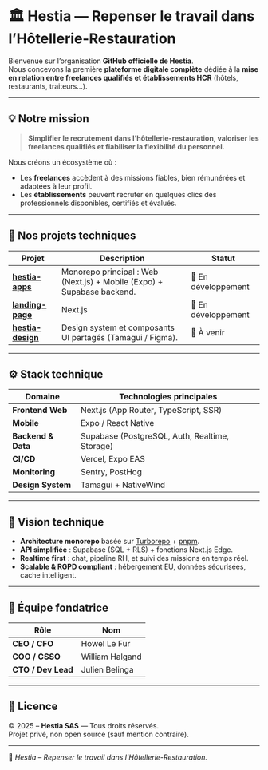 # 🏛️ Hestia — Repenser le travail dans l’Hôtellerie-Restauration

Bienvenue sur l’organisation **GitHub officielle de Hestia**.  
Nous concevons la première **plateforme digitale complète** dédiée à la **mise en relation entre freelances qualifiés et établissements HCR** (hôtels, restaurants, traiteurs…).

---

## 💡 Notre mission

> **Simplifier le recrutement dans l’hôtellerie-restauration, valoriser les freelances qualifiés et fiabiliser la flexibilité du personnel.**

Nous créons un écosystème où :

- Les **freelances** accèdent à des missions fiables, bien rémunérées et adaptées à leur profil.
- Les **établissements** peuvent recruter en quelques clics des professionnels disponibles, certifiés et évalués.

---

## 🧱 Nos projets techniques

| Projet                                                                                                      | Description                                                            | Statut              |
| ----------------------------------------------------------------------------------------------------------- | ---------------------------------------------------------------------- | ------------------- |
| [**hestia-apps**](<[https://github.com/Hestia-HCR/hestia-apps](https://github.com/Hestia-HCR/hestia-apps)>) | Monorepo principal : Web (Next.js) + Mobile (Expo) + Supabase backend. | 🚧 En développement |
| [**landing-page**](<[https://github.com/Hestia/hestia-apps](https://github.com/Hestia-HCR/Landing-page)>)   | Next.js                                                                | 🚧 En développement |
| [**hestia-design**](https://github.com/Hestia/hestia-design)                                                | Design system et composants UI partagés (Tamagui / Figma).             | 🎨 À venir          |

---

## ⚙️ Stack technique

| Domaine            | Technologies principales                       |
| ------------------ | ---------------------------------------------- |
| **Frontend Web**   | Next.js (App Router, TypeScript, SSR)          |
| **Mobile**         | Expo / React Native                            |
| **Backend & Data** | Supabase (PostgreSQL, Auth, Realtime, Storage) |
| **CI/CD**          | Vercel, Expo EAS                               |
| **Monitoring**     | Sentry, PostHog                                |
| **Design System**  | Tamagui + NativeWind                           |

---

## 🧩 Vision technique

- **Architecture monorepo** basée sur [Turborepo](https://turbo.build/) + [pnpm](https://pnpm.io/).
- **API simplifiée** : Supabase (SQL + RLS) + fonctions Next.js Edge.
- **Realtime first** : chat, pipeline RH, et suivi des missions en temps réel.
- **Scalable & RGPD compliant** : hébergement EU, données sécurisées, cache intelligent.

---

## 👥 Équipe fondatrice

| Rôle               | Nom             |
| ------------------ | --------------- |
| **CEO / CFO**      | Howel Le Fur    |
| **COO / CSSO**     | William Halgand |
| **CTO / Dev Lead** | Julien Belinga  |

---

## 📄 Licence

© 2025 – **Hestia SAS** — Tous droits réservés.  
Projet privé, non open source (sauf mention contraire).

---

🧱 _Hestia – Repenser le travail dans l’Hôtellerie-Restauration._
